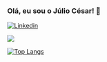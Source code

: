 ### Olá, eu sou o Júlio César! 👋

[![Linkedin](https://img.shields.io/badge/LinkedIn-0077B5?style=for-the-badge&logo=linkedin&logoColor=white)](https://www.linkedin.com/in/juliocesar-br/)

<picture>
<source 
  srcset="https://github-readme-stats.vercel.app/api?username=jwlioCesar&show_icons=true&theme=dark"
  media="(prefers-color-scheme: dark)"
/>
<source
  srcset="https://github-readme-stats.vercel.app/api?username=jwlioCesar&show_icons=true"
  media="(prefers-color-scheme: light), (prefers-color-scheme: no-preference)"
/>
<img src="https://github-readme-stats.vercel.app/api?username=jwlioCesar&show_icons=true" />
</picture> 

[![Top Langs](https://github-readme-stats.vercel.app/api/top-langs/?username=jwlioCesar&hide_progress=true)](https://github.com/jwlioCesar/github-readme-stats)

